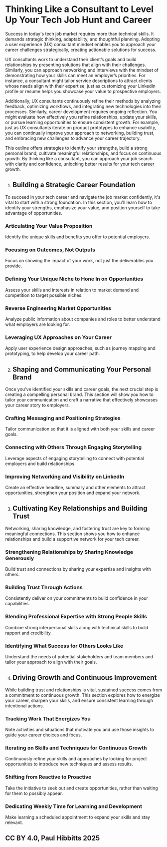 # Thinking Like a Consultant to Level Up Your Tech Job Hunt and Career

Success in today's tech job market requires more than technical skills. It demands strategic thinking, adaptability, and thoughtful planning. Adopting a user experience (UX) consultant mindset enables you to approach your career challenges strategically, creating actionable solutions for success.

UX consultants work to understand their client’s goals and build relationships by presenting solutions that align with their challenges. Similarly, you can approach networking and interviews with the mindset of demonstrating how your skills can meet an employer’s priorities. For instance, a consultant might tailor service descriptions to attract clients whose needs align with their expertise, just as customizing your LinkedIn profile or resume helps you showcase your value to prospective employers.

Additionally, UX consultants continuously refine their methods by analyzing feedback, optimizing workflows, and integrating new technologies into their processes. Similarly, career development requires ongoing reflection. You might evaluate how effectively you refine relationships, update your skills, or pursue learning opportunities to ensure consistent growth. For example, just as UX consultants iterate on product prototypes to enhance usability, you can continually improve your approach to networking, building trust, and embracing new challenges to advance your career trajectory.

This outline offers strategies to identify your strengths, build a strong personal brand, cultivate meaningful relationships, and focus on continuous growth. By thinking like a consultant, you can approach your job search with clarity and confidence, unlocking better results for your tech career growth.

1. ## Building a Strategic Career Foundation

To succeed in your tech career and navigate the job market confidently, it's vital to start with a strong foundation. In this section, you'll learn how to identify your strengths, emphasize your value, and position yourself to take advantage of opportunities.

### Articulating Your Value Proposition

Identify the unique skills and benefits you offer to potential employers.

### Focusing on Outcomes, Not Outputs

Focus on showing the impact of your work, not just the deliverables you provide.

### Defining Your Unique Niche to Hone In on Opportunities

Assess your skills and interests in relation to market demand and competition to target possible niches.

### Reverse Engineering Market Opportunities

Analyze public information about companies and roles to better understand what employers are looking for.

### Leveraging UX Approaches on Your Career

Apply user experience design approaches, such as journey mapping and prototyping, to help develop your career path.

2. ## Shaping and Communicating Your Personal Brand

Once you've identified your skills and career goals, the next crucial step is creating a compelling personal brand. This section will show you how to tailor your communication and craft a narrative that effectively showcases your career story to employers.

### Crafting Messaging and Positioning Strategies

Tailor communication so that it is aligned with both your skills and career goals.

### Connecting with Others Through Engaging Storytelling

Leverage aspects of engaging storytelling to connect with potential employers and build relationships.

### Improving Networking and Visibility on LinkedIn

Create an effective headline, summary and other elements to attract opportunities, strengthen your position and expand your network.

3. ## Cultivating Key Relationships and Building Trust

Networking, sharing knowledge, and fostering trust are key to forming meaningful connections. This section shows you how to enhance relationships and build a supportive network for your tech career.

### Strengthening Relationships by Sharing Knowledge Generously

Build trust and connections by sharing your expertise and insights with others.

### Building Trust Through Actions

Consistently deliver on your commitments to build confidence in your capabilities.

### Blending Professional Expertise with Strong People Skills

Combine strong interpersonal skills along with technical skills to build rapport and credibility.

### Identifying What Success for Others Looks Like

Understand the needs of potential stakeholders and team members and tailor your approach to align with their goals.

4. ## Driving Growth and Continuous Improvement

While building trust and relationships is vital, sustained success comes from a commitment to continuous growth. This section explores how to energize your career, sharpen your skills, and ensure consistent learning through intentional actions.

### Tracking Work That Energizes You

Note activities and situations that motivate you and use those insights to guide your career choices and focus.

### Iterating on Skills and Techniques for Continuous Growth

Continuously refine your skills and approaches by looking for project opportunities to introduce new techniques and assess results.

### Shifting from Reactive to Proactive

Take the initiative to seek out and create opportunities, rather than waiting for them to possibly appear.

### Dedicating Weekly Time for Learning and Development

Make learning a scheduled appointment to expand your skills and stay relevant.

## CC BY 4.0, Paul Hibbitts 2025
